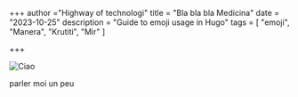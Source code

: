 +++
author ="Highway of technologi"
title = "Bla bla bla Medicina"
date = "2023-10-25"
description = "Guide to emoji usage in Hugo"
tags = [
    "emoji",
     "Manera",
"Krutiti",
"Mir"
]

+++


![Ciao](images/screenshot.png "Title")

parler moi un peu
